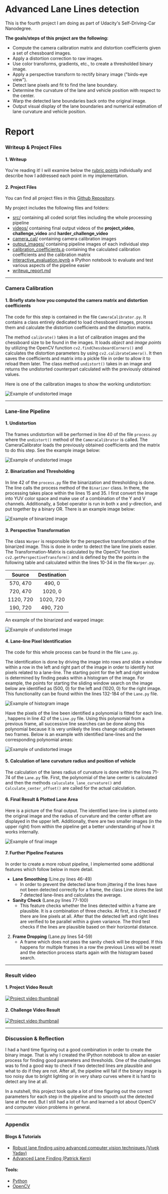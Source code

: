 # **Advanced Lane Lines detection**

This is the fourth project I am doing as part of Udacity's Self-Driving-Car Nanodegree.

**The goals/steps of this project are the following:**
* Compute the camera calibration matrix and distortion coefficients given a set of chessboard images.
* Apply a distortion correction to raw images.
* Use color transforms, gradients, etc., to create a thresholded binary image.
* Apply a perspective transform to rectify binary image ("birds-eye view").
* Detect lane pixels and fit to find the lane boundary.
* Determine the curvature of the lane and vehicle position with respect to the center.
* Warp the detected lane boundaries back onto the original image.
* Output visual display of the lane boundaries and numerical estimation of lane curvature and vehicle position.


[//]: # (Image References)

[image1]: ./output_images/final_result.gif "Final pipeline result"
[image2]: ./output_images/undistort_chessboard.png "Undistort chessboard example"
[image3]: ./output_images/undistort.png "Undistort example"
[image4]: ./output_images/binarized.png "Binarized Example"
[image5]: ./output_images/warped.png "Warped example"
[image6]: ./output_images/binarized_lane_detected.png "Binarized with lane example"
[image7]: ./output_images/histogram.png "Binarized histogram"
[image8]: ./output_images/0.png "Final example 1"
[image9]: ./output_images/1.png "Final example 2"

# Report
### Writeup & Project Files

#### 1. Writeup
You're reading it! I will examine below the [rubric points](https://review.udacity.com/#!/rubrics/571/view) individually and describe how I addressed each point in my implementation.


#### 2. Project Files

You can find all project files in this [Github Repository](https://github.com/thoomi/advanced-lane-line-detection).

My project includes the following files and folders:
* [src/](https://github.com/thoomi/advanced-lane-line-detection/tree/master/src) containing all coded script files including the whole processing pipeline
* [videos/](https://github.com/thoomi/advanced-lane-line-detection/tree/master/videos) containing final output videos of the **project_video**, **challenge_video** and **harder_challenge_video**
* [camera_cal/](https://github.com/thoomi/advanced-lane-line-detection/tree/master/camera_cal) containing camera calibration images
* [output_images/](https://github.com/thoomi/advanced-lane-line-detection/tree/master/output_images) containing pipeline images of each individual step
* [calibration_coefficients.p](https://github.com/thoomi/advanced-lane-line-detection/blob/master/camera_cal/calibration_coefficients.p) containing the calculated calibration coefficients and the calibration matrix
* [interactive_evaluation.ipynb](https://github.com/thoomi/advanced-lane-line-detection/blob/master/interactive_evaluation.ipynb) a IPython notebook to evaluate and test various aspects of the pipeline easier
* [writeup_report.md](https://github.com/thoomi/advanced-lane-line-detection/blob/master/writeup_report.md)

---

### Camera Calibration

#### 1.  Briefly state how you computed the camera matrix and distortion coefficients

The code for this step is contained in the file `CameraCalibrator.py`. It contains a class entirely dedicated to load chessboard images, process them and calculate the distortion coefficients and the distortion matrix.

The method `calibrate()` takes in a list of calibration images and the chessboard size to be found in the images.
It loads *object* and *image points* by utilizing the OpenCV function `cv2.findChessboardCorners()` and calculates the distortion parameters by using `cv2.calibrateCamera()`. It then saves the coefficients and matrix into a pickle file in order to allow it to reload them later. The class method `undistort()` takes in an image and returns the undistorted counterpart calculated with the previously obtained values.

Here is one of the calibration images to show the working undistortion:

![Example of undistorted image][image2]

---

### Lane-line Pipeline

#### 1. Undistortion

The frames undistortion will be performed in line 40 of the file `process.py` where the `undistort()` method of the `CameraCalibrator` is called. The CameraCalibrator loads the previously obtained coefficients and the matrix to do this step. See the example image below:

![Example of undistorted image][image3]


#### 2. Binarization and Thresholding

In line 42 of the `process.py` file the binarization and thresholding is done. The line calls the process method of the `Binarizer` class. In there, the processing takes place within the lines 15 and 35. I first convert the image into YUV color space and make use of a combination of the Y and V channels. Additionally, a Sobel operator is run in both x and y-direction, and put together by a binary OR. There is an example image below:

![Example of binarized image][image4]


#### 3. Perspective Transformation

The class `Warper` is responsible for the perspective transformation of the binarized image. This is done in order to detect the lane line pixels easier. The Transformation-Matrix is calculated by the OpenCV function `cv2.getPerspectiveTransform()` and is defined by the the points in the following table and calculated within the lines 10-34 in the file `Warper.py`.

| Source        | Destination   |
|:-------------:|:-------------:|
| 570, 470      | 490, 0        |
| 720, 470      | 1020, 0       |
| 1120, 720     | 1020, 720     |
| 190, 720      | 490, 720      |

An example of the binarized and warped image:

![Example of undistorted image][image5]


#### 4. Lane-line Pixel Identification

The code for this whole process can be found in the file `Lane.py`.

The identification is done by driving the image into rows and slide a window within a row in the left and right part of the image in order to identify hot pixels related to a lane-line. The starting point for the left and right window is determined by finding peaks within a histogram of the image. For example, the points for starting the sliding window search on the image below are identified as (500, 0) for the left and (1020, 0) for the right image. This functionality can be found within the lines 132-184 of the `Lane.py` file.

![Example of histogram image][image7]

Have the pixels of the line been identified a polynomial is fitted for each line. ,  happens in line 42 of the `Line.py` file. Using this polynomial from a previous frame, all successive line searches can be done along this polynomial because it is very unlikely the lines change radically between two frames. Below is an example with identified lane-lines and the corresponding polynomial areas:

![Example of undistorted image][image6]


#### 5. Calculation of lane curvature radius and position of vehicle

The calculation of the lanes radius of curvature is done within the lines 71-74 of the `Lane.py` file. First, the polynomial of the lane center is calculated and then the methods `caluculate_lane_curvature()` and `Calculate_center_offset()` are called for the actual calculation.

#### 6. Final Result & Plotted Lane Area
Here is a picture of the final output. The identified lane-line is plotted onto the original image and the radius of curvature and the center offset are displayed in the upper left. Additionally, there are two smaller images (in the upper right) from within the pipeline get a better understanding of how it works internally.

![Example of final image][image8]


#### 7. Further Pipeline Features
In order to create a more robust pipeline, I implemented some additional features which follow below in more detail.

- **Lane Smoothing** (Line.py lines 46-49)
    - In order to prevent the detected lane from jittering if the lines have not been detected correctly for a frame, the class Line stores the last 7 detected lane-lines and calculates the average.
- **Sanity Check** (Lane.py lines 77-100)
    - This feature checks whether the lines detected within a frame are plausible. It is a combination of three checks. At first, it is checked if there are line pixels at all. After that the detected left and right lines are verified to be parallel within a given variance. The third test checks if the lines are plausible based on their horizontal distance.
2. **Frame Dropping** (Lane.py lines 54-59)
    - A frame which does not pass the sanity check will be dropped. If this happens for multiple frames in a row the previous Lines will be reset and the detection process starts again with the histogram based search.

---


### Result video
[videothumb1]: ./output_images/0.png "Final example 1"
[videothumb2]: ./output_images/4.png "Final example 2"


#### 1. Project Video Result

[![Project video thumbnail][videothumb1]](./videos/result_project_video.mp4?raw=true)


#### 2. Challenge Video Result
[![Project video thumbnail][videothumb2]](./videos/result_challenge_video.mp4?raw=true)


---


### Discussion & Reflection

I had a hard time figuring out a good combination in order to create the binary image. That is why I created the IPython notebook to allow an easier process for finding good parameters and thresholds. One of the challenges was to find a good way to check if two detected lines are plausible and what to do if they are not. After all, the pipeline will fail if the binary image is too noisy due to bright lighting or in very sharp curves where it is hard to detect any line at all.

In a nutshell, this project took quite a lot of time figuring out the correct parameters for each step in the pipeline and to smooth out the detected lane at the end. But I still had a lot of fun and learned a lot about OpenCV and computer vision problems in general.


---

### Appendix


#### Blogs & Tutorials
[blog1]: https://medium.com/towards-data-science/robust-lane-finding-using-advanced-computer-vision-techniques-mid-project-update-540387e95ed3
[blog2]: https://github.com/pkern90/CarND-advancedLaneLines

- [Robust lane finding using advanced computer vision techniques (Vivek Yadav)][blog1]
- [Advanced Lane Finding (Patrick Kern)][blog2]

#### Tools:
[tool01]: https://www.python.org/
[tool02]: http://opencv.org/

 - [Python][tool01]
 - [OpenCV][tool02]
